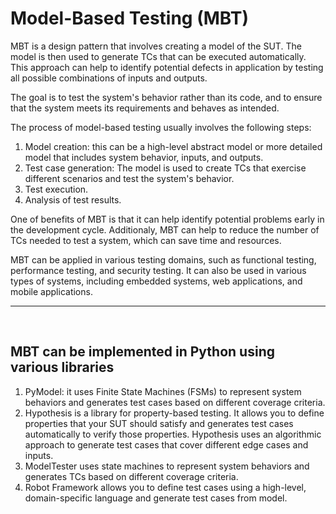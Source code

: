 # Model-Based Testing (MBT)

MBT is a design pattern that involves creating a model of the SUT. The model is then used to generate TCs that can be executed automatically. This approach can help to identify potential defects in application by testing all possible combinations of inputs and outputs.

The goal is to test the system's behavior rather than its code, and to ensure that the system meets its requirements and behaves as intended.

The process of model-based testing usually involves the following steps:
1. Model creation: this can be a high-level abstract model or more detailed model that includes system behavior, inputs, and outputs.
2. Test case generation: The model is used to create TCs that exercise different scenarios and test the system's behavior.
3. Test execution.
4. Analysis of test results.

One of benefits of MBT is that it can help identify potential problems early in the development cycle. Additionaly, MBT can help to reduce the number of TCs needed to test a system, which can save time and resources.

MBT can be applied in various testing domains, such as functional testing, performance testing, and security testing. It can also be used in various types of systems, including embedded systems, web applications, and mobile applications.

---
<br/>

## MBT can be implemented in Python using various libraries

1. PyModel: it uses Finite State Machines (FSMs) to represent system behaviors and generates test cases based on different coverage criteria.
2. Hypothesis is a library for property-based testing. It allows you to  define properties that your SUT should satisfy and generates test cases automatically to verify those properties. Hypothesis uses an algorithmic approach to generate test cases that cover different edge cases and inputs.
3. ModelTester uses state machines to represent system behaviors and generates TCs based on different coverage criteria.
4. Robot Framework allows you to define test cases using a high-level, domain-specific language and generate test cases from model.